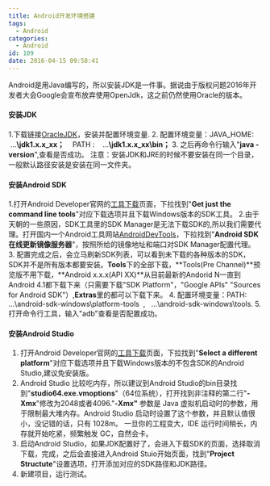```yaml
---
title: Android开发环境搭建
tags:
  - Android
categories:
  - Android
id: 109
date: 2016-04-15 09:58:41
---
```


Android是用Java编写的，所以安装JDK是一件事。据说由于版权问题2016年开发者大会Google会宣布放弃使用OpenJdk，这之前仍然使用Oracle的版本。

#### 安装JDK

1.下载链接[OracleJDK](http://www.oracle.com/technetwork/java/javase/downloads/jdk8-downloads-2133151.html)，安装并配置环境变量.
2.  配置环境变量：JAVA_HOME: &nbsp; &nbsp;...<span class="color-new">**\jdk1.x.x_xx； &nbsp; &nbsp;&nbsp;**</span>PATH : &nbsp; &nbsp;...<span class="color-new">**\jdk1.x.x_xx\bin；**</span>
3.  之后再命令行输入&quot;**java -version**&quot;,查看是否成功。
注意：安装JDK和JRE的时候不要安装在同一个目录，一般默认路径安装是安装在同一文件夹。

#### 安装Android SDK

1.打开Android Developer官网的[工具下载](http://developer.android.com/intl/zh-cn/sdk/index.html#Other)页面，下拉找到&quot;**Get just the command line tools**&quot;对应下载选项并且下载Windows版本的SDK工具。
2.由于天朝的一些原因，SDK工具里的SDK Manager是无法下载SDK的,所以我们需要代理。打开国内一个Android工具网站[AndroidDevTools](http://www.androiddevtools.cn/)，下拉找到&quot;**Android SDK在线更新镜像服务器**&quot;，按照所给的镜像地址和端口对SDK Manager配置代理。
3. 配置完成之后，会立马刷新SDK列表，可以看到未下载的各种版本的SDK，SDK并不是所有版本都要安装。**Tools**下的全部下载，**Tools(Pre Channel)**预览版不用下载，**Android x.x.x(API XX)**从目前最新的Andorid N一直到Android 4.1都下载下来（只需要下载&quot;SDK Platform&quot;，&quot;Google APIs&quot; &quot;Sources for Android SDK&quot;）,**Extras**里的都可以下载下来。
4.  配置环境变量：PATH: ...\android-sdk-windows\platform-tools &nbsp;, &nbsp; ...\android-sdk-windows\tools.
5.  打开命令行工具，输入&quot;adb&quot;查看是否配置成功。

#### 安装Android Studio

1. 打开Android Developer官网的[工具下载](http://developer.android.com/intl/zh-cn/sdk/index.html#Other)页面，下拉找到&quot;**Select a different platform**&quot;对应下载选项并且下载Windows版本的不包含SDK的Android Studio,建议免安装版。
2. Android Studio 比较吃内存，所以建议到Android Studio的bin目录找到&quot;**studio64.exe.vmoptions**&quot;（64位系统），打开找到非注释的第二行&quot;**-Xmx**&quot;修改为2048或者4096.&quot;**-Xmx&quot;** 参数是 Java 虚拟机启动时的参数，用于限制最大堆内存。Android Studio 启动时设置了这个参数，并且默认值很小，没记错的话，只有 1028m。 一旦你的工程变大，IDE 运行时间稍长，内存就开始吃紧，频繁触发 GC，自然会卡。
3. 启动Android Studio，如果JDK配置好了，会进入下载SDK的页面，选择取消下载，完成，之后会直接进入Android Stuio开始页面，找到&quot;**Project Structute**&quot;设置选项，打开添加对应的SDK路径和JDK路径。
4.  新建项目，运行测试。

